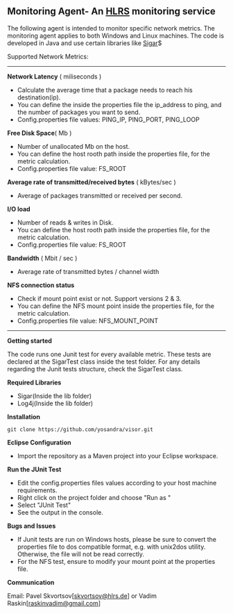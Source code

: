 **Monitoring Agent- An [HLRS](https://www.hlrs.de/) monitoring service**
------------------------------------------------
The following agent is intended to monitor specific network metrics. The monitoring agent applies to both Windows and Linux machines. The code is developed in Java and use certain libraries like [Sigar](https://github.com/hyperic/sigar)$

Supported Network Metrics:


----------


 **Network Latency** ( miliseconds )

 - Calculate the average time that a package needs to reach his destination(ip).
 - You can define the inside the properties file the ip_address to ping, and the number of packages you want to send.
 - Config.properties file values: PING_IP, PING_PORT, PING_LOOP

**Free Disk Space**( Mb )

 - Number of unallocated Mb on the host.
 - You can define the host rooth path inside the properties file, for the metric calculation.
 - Config.properties file value: FS_ROOT

**Average rate of transmitted/received bytes** ( kBytes/sec )
 

 - Average of packages transmitted or received per second.

**I/O load**

 - Number of reads & writes in Disk.
 - You can define the host rooth path inside the properties file, for the metric calculation.
 - Config.properties file value: FS_ROOT
 
**Bandwidth** ( Mbit / sec )
 

 - Average rate of transmitted bytes / channel width

**NFS connection status** 
 - Check if mount point exist or not. Support versions 2 & 3. 
 - You can define the NFS mount point inside the properties file, for the metric calculation.
 - Config.properties file value: NFS_MOUNT_POINT


----------


**Getting started**

The code runs one Junit test for every available metric. These tests are declared at the SigarTest class inside the test folder.
For any details regarding the Junit tests structure, check the SigarTest class.

**Required Libraries**

 - Sigar(Inside the lib folder)
 - Log4j(Inside the lib folder)

**Installation**

    git clone https://github.com/yosandra/visor.git

**Eclipse Configuration**

 - Import the repository as a Maven project into your Eclipse workspace.

**Run the JUnit Test**
 - Edit the config.properties files values according to your host machine requirements.
 - Right click on the project folder and choose "Run as "
 - Select "JUnit Test"
 - See the output in the console.

**Bugs and Issues**

 - If Junit tests are run on Windows  hosts, please be sure to convert the properties file to dos compatible format, e.g. with unix2dos utility. Otherwise,  the file will not be read correctly.
 - For the NFS test, ensure to modify your mount point at the properties file.

**Communication**

Email: Pavel Skvortsov[skvortsov@hlrs.de] or Vadim Raskin[raskinvadim@gmail.com] 




